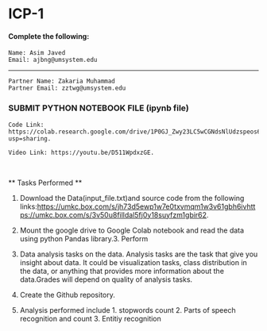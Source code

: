 # ICP-1

#### Complete the following:
```
Name: Asim Javed
Email: ajbng@umsystem.edu
```
---
```
Partner Name: Zakaria Muhammad
Partner Email: zztwg@umsystem.edu
```
### SUBMIT PYTHON NOTEBOOK FILE (ipynb file)
```
Code Link: https://colab.research.google.com/drive/1P0GJ_Zwy23LC5wCGNdsNlUdzspeos6D_?usp=sharing.

Video Link: https://youtu.be/D511WpdxzGE.
```
<br/>
 
** Tasks Performed **
1. Download the Data(input_file.txt)and source code from the following links:https://umkc.box.com/s/jh73d5ewp1w7e0txvmqm1w3v61gbh6ivhttps://umkc.box.com/s/3v50u8filldal5fj0y18suyfzm1gbir62.

2. Mount the google drive to Google Colab notebook and read the data using python Pandas library.3.
Perform 

3.  Data analysis tasks on the data. Analysis tasks are the task that give you insight about data. It could be visualization tasks, class distribution in the data, or anything that provides more information about the data.Grades will depend on quality of analysis tasks.

4. Create the Github repository. 

5. Analysis performed include 1. stopwords count 2. Parts of speech recognition and count 3. Entitiy recognition



